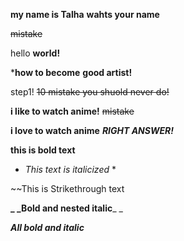 **my name is Talha**
**wahts your name**

~~mistake~~

hello **world!**

***how to become** **good artist!** 

step1! ~~10 mistake you shuold never do!~~

**i like to watch anime!** ~~mistake~~

**i love to watch anime** ***RIGHT ANSWER!***

**this is bold text**

* *This text is italicized* *

~~This is Strikethrough text

**_ _Bold and nested italic**_ _

***All bold and italic***




